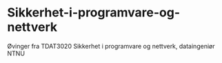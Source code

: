 # Sikkerhet-i-programvare-og-nettverk
Øvinger fra TDAT3020 Sikkerhet i programvare og nettverk, dataingeniør NTNU
